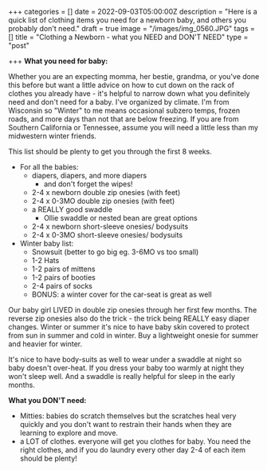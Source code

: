 +++
categories = []
date = 2022-09-03T05:00:00Z
description = "Here is a quick list of clothing items you need for a newborn baby, and others you probably don't need."
draft = true
image = "/images/img_0560.JPG"
tags = []
title = "Clothing a Newborn - what you NEED and DON'T NEED"
type = "post"

+++
**What you need for baby:** 

Whether you are an expecting momma, her bestie, grandma, or you've done this before but want a little advice on how to cut down on the rack of clothes you already have - it's helpful to narrow down what you definitely need and don't need for a baby. I've organized by climate. I'm from Wisconsin so "Winter" to me means occasional subzero temps, frozen roads, and more days than not that are below freezing. If you are from Southern California or Tennessee, assume you will need a little less than my midwestern winter friends.

This list should be plenty to get you through the first 8 weeks.

* For all the babies:
  * diapers, diapers, and more diapers
    * and don't forget the wipes!
  * 2-4 x newborn double zip onesies (with feet)
  * 2-4 x 0-3MO double zip onesies (with feet)
  * a REALLY good swaddle
    * Ollie swaddle or nested bean are great options
  * 2-4 x newborn short-sleeve onesies/ bodysuits
  * 2-4 x 0-3MO short-sleeve onesies/ bodysuits
* Winter baby list:
  * Snowsuit (better to go big eg. 3-6MO vs too small)
  * 1-2 Hats
  * 1-2 pairs of mittens
  * 1-2 pairs of booties
  * 2-4 pairs of socks
  * BONUS: a winter cover for the car-seat is great as well

Our baby girl LIVED in double zip onesies through her first few months. The reverse zip onesies also do the trick - the trick being REALLY easy diaper changes. Winter or summer it's nice to have baby skin covered to protect from sun in summer and cold in winter. Buy a lightweight onesie for summer and heavier for winter. 

It's nice to have body-suits as well to wear under a swaddle at night so baby doesn't over-heat. If you dress your baby too warmly at night they won't sleep well. And a swaddle is really helpful for sleep in the early months. 

**What you DON'T need:** 

* Mitties: babies do scratch themselves but the scratches heal very quickly and you don't want to restrain their hands when they are learning to explore and move. 
* a LOT of clothes. everyone will get you clothes for baby. You need the right clothes, and if you do laundry every other day 2-4 of each item should be plenty! 